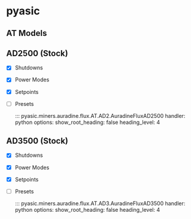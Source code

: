 # pyasic
## AT Models

## AD2500 (Stock)

- [x] Shutdowns
- [x] Power Modes
- [x] Setpoints
- [ ] Presets

    ::: pyasic.miners.auradine.flux.AT.AD2.AuradineFluxAD2500
    handler: python
    options:
        show_root_heading: false
        heading_level: 4

## AD3500 (Stock)

- [x] Shutdowns
- [x] Power Modes
- [x] Setpoints
- [ ] Presets

    ::: pyasic.miners.auradine.flux.AT.AD3.AuradineFluxAD3500
    handler: python
    options:
        show_root_heading: false
        heading_level: 4

